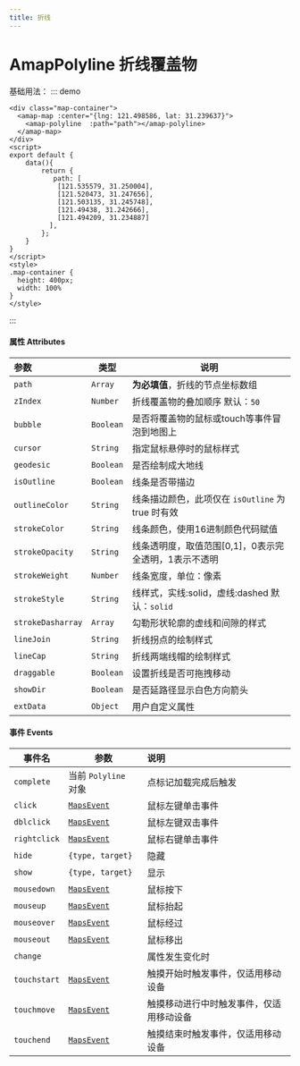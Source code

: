 ```yaml
---
title: 折线
---
```

# AmapPolyline 折线覆盖物
基础用法：
::: demo
```vue
<div class="map-container">
  <amap-map :center="{lng: 121.498586, lat: 31.239637}">
    <amap-polyline  :path="path"></amap-polyline>
  </amap-map>
</div>
<script>
export default {
    data(){
        return {
           path: [
            [121.535579, 31.250004], 
            [121.520473, 31.247656],
            [121.503135, 31.245748],        
            [121.49438, 31.242666],
            [121.494209, 31.234887]
          ],
        };
    }
}
</script>
<style>
.map-container {
  height: 400px;
  width: 100%
}
</style>
```
:::
#### 属性  Attributes

| 参数              | 类型      | 说明                                                  |
| :---------------- | --------- | ----------------------------------------------------- |
| `path`            | `Array`   | **为必填值**，折线的节点坐标数组                      |
| `zIndex`          | `Number`  | 折线覆盖物的叠加顺序   默认：`50`                     |
| `bubble`          | `Boolean` | 是否将覆盖物的鼠标或touch等事件冒泡到地图上           |
| `cursor`          | `String`  | 指定鼠标悬停时的鼠标样式                              |
| `geodesic`        | `Boolean` | 是否绘制成大地线                                      |
| `isOutline`       | `Boolean` | 线条是否带描边                                        |
| `outlineColor`    | `String`  | 线条描边颜色，此项仅在 `isOutline` 为 true 时有效     |
| `strokeColor`     | `String`  | 线条颜色，使用16进制颜色代码赋值                      |
| `strokeOpacity`   | `String`  | 线条透明度，取值范围[0,1]，0表示完全透明，1表示不透明 |
| `strokeWeight`    | `Number`  | 线条宽度，单位：像素                                  |
| `strokeStyle`     | `String`  | 线样式，实线:solid，虚线:dashed  默认：`solid`        |
| `strokeDasharray` | `Array`   | 勾勒形状轮廓的虚线和间隙的样式                        |
| `lineJoin`        | `String`  | 折线拐点的绘制样式                                    |
| `lineCap`         | `String`  | 折线两端线帽的绘制样式                                |
| `draggable`       | `Boolean` | 设置折线是否可拖拽移动                                |
| `showDir`         | `Boolean` | 是否延路径显示白色方向箭头                            |
| `extData`         | `Object`  | 用户自定义属性                                        |

#### 事件 Events

| 事件名       | 参数                                                         | 说明                                     |
| ------------ | ------------------------------------------------------------ | :--------------------------------------- |
| `complete`   | 当前 `Polyline `对象                                         | 点标记加载完成后触发                     |
| `click`      | [`MapsEvent`](https://lbs.amap.com/api/javascript-api/reference/event#MapsEvent) | 鼠标左键单击事件                         |
| `dblclick`   | [`MapsEvent`](https://lbs.amap.com/api/javascript-api/reference/event#MapsEvent) | 鼠标左键双击事件                         |
| `rightclick` | [`MapsEvent`](https://lbs.amap.com/api/javascript-api/reference/event#MapsEvent) | 鼠标右键单击事件                         |
| `hide`       | `{type, target}`                                             | 隐藏                                     |
| `show`       | `{type, target}`                                             | 显示                                     |
| `mousedown`  | [`MapsEvent`](https://lbs.amap.com/api/javascript-api/reference/event#MapsEvent) | 鼠标按下                                 |
| `mouseup`    | [`MapsEvent`](https://lbs.amap.com/api/javascript-api/reference/event#MapsEvent) | 鼠标抬起                                 |
| `mouseover`  | [`MapsEvent`](https://lbs.amap.com/api/javascript-api/reference/event#MapsEvent) | 鼠标经过                                 |
| `mouseout`   | [`MapsEvent`](https://lbs.amap.com/api/javascript-api/reference/event#MapsEvent) | 鼠标移出                                 |
| `change`     |                                                              | 属性发生变化时                           |
| `touchstart` | [`MapsEvent`](https://lbs.amap.com/api/javascript-api/reference/event#MapsEvent) | 触摸开始时触发事件，仅适用移动设备       |
| `touchmove`  | [`MapsEvent`](https://lbs.amap.com/api/javascript-api/reference/event#MapsEvent) | 触摸移动进行中时触发事件，仅适用移动设备 |
| `touchend`   | [`MapsEvent`](https://lbs.amap.com/api/javascript-api/reference/event#MapsEvent) | 触摸结束时触发事件，仅适用移动设备       |